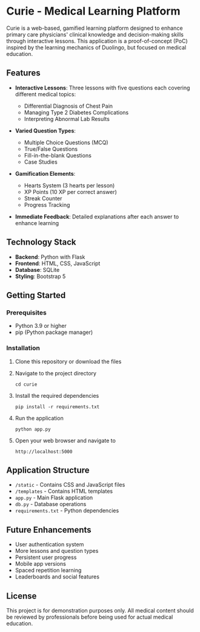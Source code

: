 # Curie - Medical Learning Platform

Curie is a web-based, gamified learning platform designed to enhance primary care physicians' clinical knowledge and decision-making skills through interactive lessons. This application is a proof-of-concept (PoC) inspired by the learning mechanics of Duolingo, but focused on medical education.

## Features

- **Interactive Lessons**: Three lessons with five questions each covering different medical topics:
  - Differential Diagnosis of Chest Pain
  - Managing Type 2 Diabetes Complications
  - Interpreting Abnormal Lab Results

- **Varied Question Types**:
  - Multiple Choice Questions (MCQ)
  - True/False Questions
  - Fill-in-the-blank Questions
  - Case Studies

- **Gamification Elements**:
  - Hearts System (3 hearts per lesson)
  - XP Points (10 XP per correct answer)
  - Streak Counter
  - Progress Tracking

- **Immediate Feedback**: Detailed explanations after each answer to enhance learning

## Technology Stack

- **Backend**: Python with Flask
- **Frontend**: HTML, CSS, JavaScript
- **Database**: SQLite
- **Styling**: Bootstrap 5

## Getting Started

### Prerequisites

- Python 3.9 or higher
- pip (Python package manager)

### Installation

1. Clone this repository or download the files

2. Navigate to the project directory
   ```
   cd curie
   ```

3. Install the required dependencies
   ```
   pip install -r requirements.txt
   ```

4. Run the application
   ```
   python app.py
   ```

5. Open your web browser and navigate to
   ```
   http://localhost:5000
   ```

## Application Structure

- `/static` - Contains CSS and JavaScript files
- `/templates` - Contains HTML templates
- `app.py` - Main Flask application
- `db.py` - Database operations
- `requirements.txt` - Python dependencies

## Future Enhancements

- User authentication system
- More lessons and question types
- Persistent user progress
- Mobile app versions
- Spaced repetition learning
- Leaderboards and social features

## License

This project is for demonstration purposes only. All medical content should be reviewed by professionals before being used for actual medical education. 